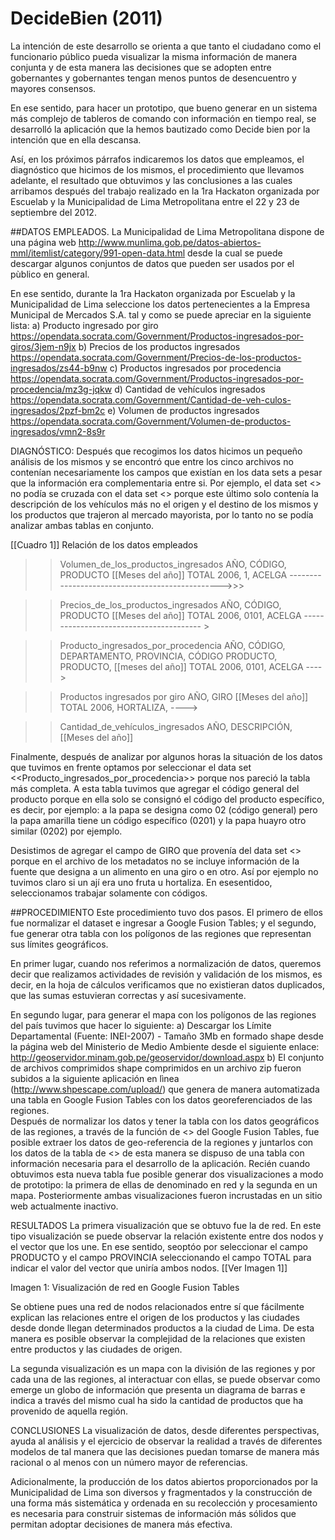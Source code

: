 # DecideBien (2011)

La intención de este desarrollo se orienta a que tanto el ciudadano como el funcionario público pueda visualizar la misma información de manera conjunta y de esta manera las decisiones que se adopten entre gobernantes y gobernantes tengan menos puntos de desencuentro y mayores consensos. 

En ese sentido, para hacer un prototipo, que bueno generar en un sistema más complejo de tableros de comando con información en tiempo real, se desarrolló la aplicación que la hemos bautizado como Decide bien por la intención que en ella descansa. 

Así, en los próximos párrafos indicaremos los datos que empleamos, el diagnóstico que hicimos de los mismos, el procedimiento que llevamos adelante, el resultado que obtuvimos y las conclusiones a las cuales arribamos después del trabajo realizado en la 1ra Hackaton organizada por Escuelab y la Municipalidad de Lima Metropolitana entre el 22 y 23 de septiembre del 2012. 

##DATOS EMPLEADOS.
La Municipalidad de Lima Metropolitana dispone de una página web http://www.munlima.gob.pe/datos-abiertos-mml/itemlist/category/991-open-data.html desde la cual se puede descargar algunos conjuntos de datos que pueden ser usados por el pùblico en general. 

En ese sentido, durante la 1ra Hackaton organizada por Escuelab y la Municipalidad de Lima 
seleccione los datos pertenecientes a la Empresa Municipal de Mercados S.A. tal y como se puede apreciar en la siguiente lista: 
a) Producto ingresado por giro
https://opendata.socrata.com/Government/Productos-ingresados-por-giros/3jem-n9jx
b) Precios de los productos ingresados
https://opendata.socrata.com/Government/Precios-de-los-productos-ingresados/zs44-b9nw
c) Productos ingresados por procedencia
https://opendata.socrata.com/Government/Productos-ingresados-por-procedencia/mz3g-jqkw
d) Cantidad de vehículos ingresados
https://opendata.socrata.com/Government/Cantidad-de-veh-culos-ingresados/2pzf-bm2c
e) Volumen de productos ingresados
https://opendata.socrata.com/Government/Volumen-de-productos-ingresados/vmn2-8s9r

DIAGNÓSTICO: 
Después que recogimos los datos hicimos un pequeño análisis de los mismos y se encontró que entre los cinco archivos no contenían necesariamente los campos que existían en los data sets a pesar que la información era complementaria entre si. 
Por ejemplo, el data set <> no podía se cruzada con el data set <> porque este último solo contenía la descripción de los vehículos más no el origen y el destino de los mismos y los productos que trajeron al mercado mayorista, por lo tanto no se podía analizar ambas tablas en conjunto. 

[[Cuadro 1]] Relación de los datos empleados
>>Volumen_de_los_productos_ingresados
AÑO, CÓDIGO, PRODUCTO [[Meses del año]] TOTAL 
2006, 1, ACELGA ------------------------------------------------>>>

>>Precios_de_los_productos_ingresados
AÑO, CÓDIGO, PRODUCTO [[Meses del año]] TOTAL
2006, 0101, ACELGA ---------------------------------------- >

>>Producto_ingresados_por_procedencia
AÑO, CÓDIGO, DEPARTAMENTO, PROVINCIA, CÓDIGO PRODUCTO, PRODUCTO, [[meses del año]] TOTAL
2006, 0101, ACELGA ---->

>>Productos ingresados por giro
AÑO, GIRO [[Meses del año]] TOTAL
2006, HORTALIZA, ---->

>>Cantidad_de_vehículos_ingresados
AÑO, DESCRIPCIÓN, [[Meses del año]] 

Finalmente, después de analizar por algunos horas la situación de los datos que tuvimos en frente optamos por seleccionar el data set <<Producto_ingresados_por_procedencia>> porque nos pareció la tabla más completa. A esta tabla tuvimos que agregar el código general del producto porque en ella solo se consignó el código del producto específico, es decir, por ejemplo: a la papa se designa como 02 (código general) pero la papa amarilla tiene un código específico (0201) y la papa huayro otro similar (0202) por ejemplo. 

Desistimos de agregar el campo de GIRO que provenía del data set <> porque en el archivo de los metadatos no se incluye información de la fuente que designa a un alimento en una giro o en otro. Así por ejemplo no tuvimos claro si un ají era uno fruta u hortaliza. En esesentidoo, seleccionamos trabajar solamente con códigos. 

##PROCEDIMIENTO
Este procedimiento tuvo dos pasos. El primero de ellos fue normalizar el dataset e ingresar a Google Fusion Tables; y el segundo, fue generar otra tabla con los polígonos de las regiones que representan sus límites geográficos. 

En primer lugar, cuando nos referimos a normalización de datos, queremos decir que realizamos actividades de revisión y validación de los mismos, es decir, en la hoja de cálculos verificamos que no existieran datos duplicados, que las sumas estuvieran correctas y así sucesivamente. 

En segundo lugar, para generar el mapa con los polígonos de las regiones del país tuvimos que hacer lo siguiente:
a) Descargar los Límite Departamental (Fuente: INEI-2007) - Tamaño 3Mb en formado shape desde la página web del Ministerio de Medio Ambiente desde el siguiente enlace: http://geoservidor.minam.gob.pe/geoservidor/download.aspx
b) El conjunto de archivos comprimidos shape comprimidos en un archivo zip fueron subidos a la siguiente aplicación en lìnea (http://www.shpescape.com/upload/) que genera de manera automatizada una tabla en Google Fusion Tables con los datos georeferenciados de las regiones.   
Después de normalizar los datos y tener la tabla con los datos geográficos de las regiones, a través de la función de <> del Google Fusion Tables, fue posible extraer los datos de geo-referencia de la regiones y juntarlos con los datos de la tabla de <> de esta manera se dispuso de una tabla con información necesaria para el desarrollo de la aplicación. 
Recién cuando obtuvimos esta nueva tabla fue posible generar dos visualizaciones a modo de prototipo: la primera de ellas de denominado en red y la segunda en un mapa. Posteriormente ambas visualizaciones fueron incrustadas en un sitio web actualmente inactivo. 

RESULTADOS 
La primera visualización que se obtuvo fue la de red. En este tipo visualización se puede observar la relación existente entre dos nodos y el vector que los une. En ese sentido, seoptóo por seleccionar el campo PRODUCTO y el campo PROVINCIA seleccionando el campo TOTAL para indicar el valor del vector que uniría ambos nodos. [[Ver Imagen 1]]

Imagen 1: Visualización de red en Google Fusion Tables 

Se obtiene pues una red de nodos relacionados entre sí que fácilmente explican las relaciones entre el origen de los productos y las ciudades desde donde llegan determinados productos a la ciudad de Lima. De esta manera es posible observar la complejidad de la relaciones que existen entre productos y las ciudades de origen. 

La segunda visualización es un mapa con la división de las regiones y por cada una de las regiones, al interactuar con ellas, se puede observar como emerge un globo de información que presenta un diagrama de barras e indica a través del mismo cual ha sido la cantidad de productos que ha provenido de aquella región. 

CONCLUSIONES 
La visualización de datos, desde diferentes perspectivas, ayuda al análisis y el ejercicio de observar la realidad a través de diferentes modelos de tal manera que las decisiones puedan tomarse de manera más racional o al menos con un número mayor de referencias. 

Adicionalmente, la producción de los datos abiertos proporcionados por la Municipalidad de Lima son diversos y fragmentados y la construcción de una forma más sistemática y ordenada en su recolección y procesamiento es necesaria para construir sistemas de información más sólidos que permitan adoptar decisiones de manera más efectiva.  
